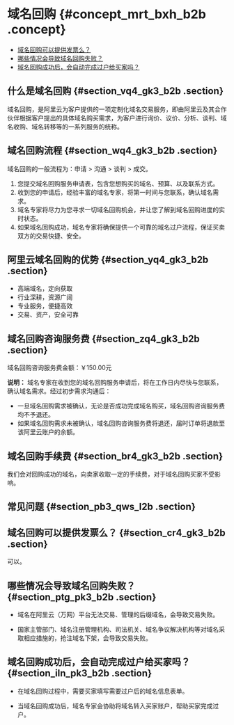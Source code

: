 # 域名回购 {#concept_mrt_bxh_b2b .concept}

-   [域名回购可以提供发票么？](cn.zh-CN/常见问题/域名交易/交易方式/域名回购.md#section_cr4_gk3_b2b)
-   [哪些情况会导致域名回购失败？](cn.zh-CN/常见问题/域名交易/交易方式/域名回购.md#section_ptg_pk3_b2b)
-   [域名回购成功后，会自动完成过户给买家吗？](cn.zh-CN/常见问题/域名交易/交易方式/域名回购.md#section_iln_pk3_b2b)

## 什么是域名回购 {#section_vq4_gk3_b2b .section}

域名回购，是阿里云为客户提供的一项定制化域名交易服务，即由阿里云及其合作伙伴根据客户提出的具体域名购买需求，为客户进行询价、议价、分析、谈判、域名收购、域名转移等的一系列服务的统称。

## 域名回购流程 {#section_wq4_gk3_b2b .section}

域名回购的一般流程为：申请 \> 沟通 \> 谈判 \> 成交。

1.  您提交域名回购服务申请表，包含您想购买的域名、预算、以及联系方式。
2.  收到您的申请后，经验丰富的域名专家，将第一时间与您联系，确认域名需求。
3.  域名专家将尽力为您寻求一切域名回购机会，并让您了解到域名回购进度的实时状态。
4.  如果域名回购成功，域名专家将确保提供一个可靠的域名过户流程，保证买卖双方的交易快捷、安全。

## 阿里云域名回购的优势 {#section_yq4_gk3_b2b .section}

-   高端域名，定向获取
-   行业深耕，资源广阔
-   专业服务，便捷高效
-   交易、资产，安全可靠

## 域名回购咨询服务费 {#section_zq4_gk3_b2b .section}

域名回购咨询服务费金额：￥150.00元

**说明：** 域名专家在收到您的域名回购服务申请后，将在工作日内尽快与您联系，确认域名需求。经过初步需求沟通后：

-   一旦域名回购需求被确认，无论是否成功完成域名购买，域名回购咨询服务费均不予退还。
-   如果域名回购需求未被确认，域名回购咨询服务费将退还，届时订单将退款至该阿里云账户的余额。

## 域名回购手续费 {#section_br4_gk3_b2b .section}

我们会对回购成功的域名，向卖家收取一定的手续费，对于域名回购买家不受影响。

## 常见问题 {#section_pb3_qws_l2b .section}

## 域名回购可以提供发票么？ {#section_cr4_gk3_b2b .section}

可以。

## 哪些情况会导致域名回购失败？ {#section_ptg_pk3_b2b .section}

-   域名在阿里云（万网）平台无法交易、管理的后缀域名，会导致交易失败。

-   国家主管部门、域名注册管理机构、司法机关、域名争议解决机构等对域名采取相应措施的，抢注域名下架，会导致交易失败。


## 域名回购成功后，会自动完成过户给买家吗？ {#section_iln_pk3_b2b .section}

-   在域名回购过程中，需要买家填写需要过户后的域名信息表单。

-   当域名回购成功后，域名专家会协助将域名转入买家账户，帮助买家完成过户。



